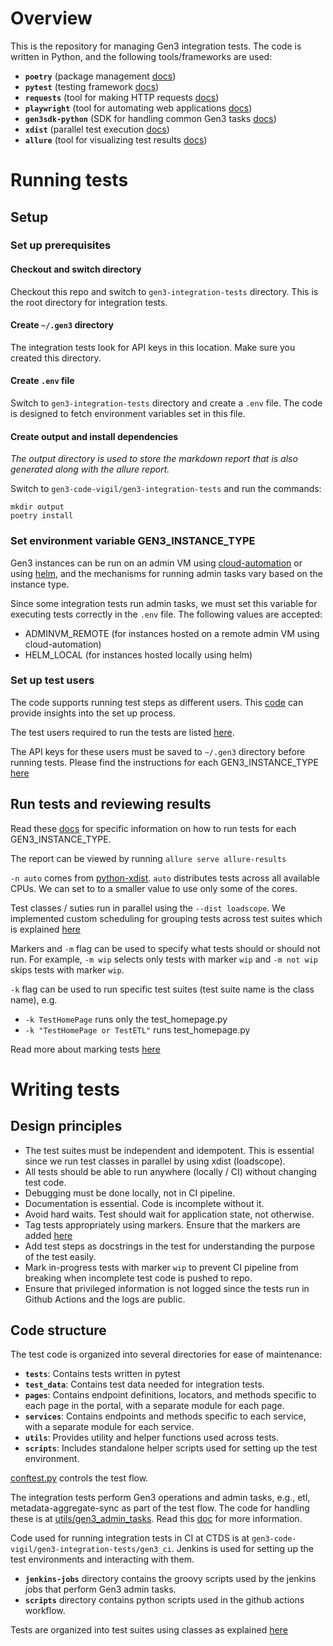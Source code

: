 # Overview
This is the repository for managing Gen3 integration tests. The code is written in Python, and the following tools/frameworks are used:

- **`poetry`** (package management [docs](https://python-poetry.org/docs/))
- **`pytest`** (testing framework [docs](https://docs.pytest.org/en/stable/))
- **`requests`** (tool for making HTTP requests [docs](https://docs.python-requests.org/en/master/))
- **`playwright`** (tool for automating web applications [docs](https://playwright.dev/python/docs/intro))
- **`gen3sdk-python`** (SDK for handling common Gen3 tasks [docs](https://github.com/uc-cdis/gen3sdk-python))
- **`xdist`** (parallel test execution [docs](https://pytest-xdist.readthedocs.io/en/stable/))
- **`allure`** (tool for visualizing test results [docs](https://allurereport.org/docs/pytest/))

# Running tests

## Setup

### Set up prerequisites

#### Checkout and switch directory
Checkout this repo and switch to `gen3-integration-tests` directory. This is the root directory for integration tests.

#### Create `~/.gen3` directory
The integration tests look for API keys in this location. Make sure you created this directory.

#### Create `.env` file
Switch to `gen3-integration-tests` directory and create a `.env` file. The code is designed to fetch environment variables set in this file.

#### Create output and install dependencies
*The output directory is used to store the markdown report that is also generated along with the allure report.*

Switch to `gen3-code-vigil/gen3-integration-tests` and run the commands:
```
mkdir output
poetry install
```

### Set environment variable GEN3_INSTANCE_TYPE
Gen3 instances can be run on an admin VM using [cloud-automation](https://github.com/uc-cdis/cloud-automation) or using [helm](https://github.com/uc-cdis/gen3-helm), and the mechanisms for running admin tasks vary based on the instance type.

Since some integration tests run admin tasks, we must set this variable for executing tests correctly in the `.env` file. The following values are accepted:
- ADMINVM_REMOTE (for instances hosted on a remote admin VM using cloud-automation)
- HELM_LOCAL (for instances hosted locally using helm)

### Set up test users
The code supports running test steps as different users. This [code](conftest.py#L103-L116) can provide insights into the set up process.

The test users required to run the tests are listed [here](test_data/test_setup/users.csv).

The API keys for these users must be saved to `~/.gen3` directory before running tests. Please find the instructions for each GEN3_INSTANCE_TYPE [here](docs/howto/generate_api_keys_for_test_users/)

## Run tests and reviewing results
Read these [docs](docs/howto/run_tests/) for specific information on how to run tests for each GEN3_INSTANCE_TYPE.

The report can be viewed by running `allure serve allure-results`

`-n auto` comes from [python-xdist](https://pypi.org/project/pytest-xdist/). `auto` distributes tests across all available CPUs. We can set to to a smaller value to use only some of the cores.

Test classes / suties run in parallel using the `--dist loadscope`. We implemented custom scheduling for grouping tests across test suites which is explained [here](docs/reference/custom_scheduling.md)

Markers and `-m` flag can be used to specify what tests should or should not run. For example, `-m wip` selects only tests with marker `wip` and `-m not wip` skips tests with marker `wip`.

`-k` flag can be used to run specific test suites (test suite name is the class name), e.g.
- `-k TestHomePage` runs only the test_homepage.py
- `-k "TestHomePage or TestETL"` runs test_homepage.py

Read more about marking tests [here](https://docs.pytest.org/en/7.1.x/example/markers.html)

# Writing tests

## Design principles
- The test suites must be independent and idempotent. This is essential since we run test classes in parallel by using xdist (loadscope).
- All tests should be able to run anywhere (locally / CI) without changing test code.
- Debugging must be done locally, not in CI pipeline.
- Documentation is essential. Code is incomplete without it.
- Avoid hard waits. Test should wait for application state, not otherwise.
- Tag tests appropriately using markers. Ensure that the markers are added [here](./pyproject.toml#44)
- Add test steps as docstrings in the test for understanding the purpose of the test easily.
- Mark in-progress tests with marker `wip` to prevent CI pipeline from breaking when incomplete test code is pushed to repo.
- Ensure that privileged information is not logged since the tests run in Github Actions and the logs are public.

## Code structure
The test code is organized into several directories for ease of maintenance:

- **`tests`**: Contains tests written in pytest
- **`test_data`**: Contains test data needed for integration tests.
- **`pages`**: Contains endpoint definitions, locators, and methods specific to each page in the portal, with a separate module for each page.
- **`services`**: Contains endpoints and methods specific to each service, with a separate module for each service.
- **`utils`**: Provides utility and helper functions used across tests.
- **`scripts`**: Includes standalone helper scripts used for setting up the test environment.

[conftest.py](./conftest.py) controls the test flow.

The integration tests perform Gen3 operations and admin tasks, e.g., etl, metadata-aggregate-sync as part of the test flow. The code for handling these is at [utils/gen3_admin_tasks](utils/gen3_admin_tasks.py). Read this [doc](docs/howto/run_admin_tasks/) for more information.

Code used for running integration tests in CI at CTDS is at `gen3-code-vigil/gen3-integration-tests/gen3_ci`. Jenkins is used for setting up the test environments and interacting with them.
- **`jenkins-jobs`** directory contains the groovy scripts used by the jenkins jobs that perform Gen3 admin tasks.
- **`scripts`** directory contains python scripts used in the github actions workflow.

Tests are organized into test suites using classes as explained [here](https://docs.pytest.org/en/stable/getting-started.html#group-multiple-tests-in-a-class)

